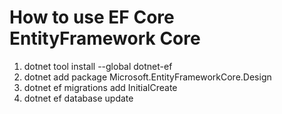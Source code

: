 # How to use EF Core EntityFramework Core
1. dotnet tool install --global dotnet-ef
1. dotnet add package Microsoft.EntityFrameworkCore.Design
1. dotnet ef migrations add InitialCreate
1. dotnet ef database update